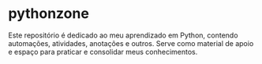 # pythonzone
Este repositório é dedicado ao meu aprendizado em Python, contendo automações, atividades, anotações e outros. Serve como material de apoio e espaço para praticar e consolidar meus conhecimentos.
